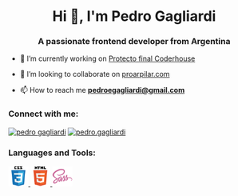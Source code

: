 <h1 align="center">Hi 👋, I'm Pedro Gagliardi</h1>
<h3 align="center">A passionate frontend developer from Argentina</h3>

- 🔭 I’m currently working on [Protecto final Coderhouse](https://github.com/Pedro-Gagliardi/proyectocoder)

- 👯 I’m looking to collaborate on [proarpilar.com](https://proarpilar.com)

- 📫 How to reach me **pedroegagliardi@gmail.com**

<h3 align="left">Connect with me:</h3>
<p align="left">
<a href="https://linkedin.com/in/pedro gagliardi" target="blank"><img align="center" src="https://raw.githubusercontent.com/rahuldkjain/github-profile-readme-generator/master/src/images/icons/Social/linked-in-alt.svg" alt="pedro gagliardi" height="30" width="40" /></a>
<a href="https://instagram.com/pedro.gagliardi" target="blank"><img align="center" src="https://raw.githubusercontent.com/rahuldkjain/github-profile-readme-generator/master/src/images/icons/Social/instagram.svg" alt="pedro.gagliardi" height="30" width="40" /></a>
</p>

<h3 align="left">Languages and Tools:</h3>
<p align="left"> <a href="https://www.w3schools.com/css/" target="_blank"> <img src="https://raw.githubusercontent.com/devicons/devicon/master/icons/css3/css3-original-wordmark.svg" alt="css3" width="40" height="40"/> </a> <a href="https://www.w3.org/html/" target="_blank"> <img src="https://raw.githubusercontent.com/devicons/devicon/master/icons/html5/html5-original-wordmark.svg" alt="html5" width="40" height="40"/> </a> <a href="https://sass-lang.com" target="_blank"> <img src="https://raw.githubusercontent.com/devicons/devicon/master/icons/sass/sass-original.svg" alt="sass" width="40" height="40"/> </a> </p>

